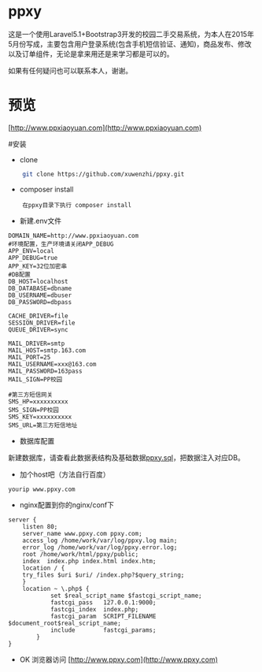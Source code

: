 # ppxy
这是一个使用Laravel5.1+Bootstrap3开发的校园二手交易系统，为本人在2015年5月份写成，主要包含用户登录系统(包含手机短信验证、通知)，商品发布、修改以及订单组件，无论是拿来用还是来学习都是可以的。

如果有任何疑问也可以联系本人，谢谢。

# 预览
[http://www.ppxiaoyuan.com](http://www.ppxiaoyuan.com)


#安装

- clone

```bash
    git clone https://github.com/xuwenzhi/ppxy.git
```

- composer install

```
    在ppxy目录下执行 composer install
```

- 新建.env文件

```
DOMAIN_NAME=http://www.ppxiaoyuan.com
#环境配置，生产环境请关闭APP_DEBUG
APP_ENV=local
APP_DEBUG=true
APP_KEY=32位加密串
#DB配置
DB_HOST=localhost
DB_DATABASE=dbname
DB_USERNAME=dbuser
DB_PASSWORD=dbpass

CACHE_DRIVER=file
SESSION_DRIVER=file
QUEUE_DRIVER=sync

MAIL_DRIVER=smtp
MAIL_HOST=smtp.163.com
MAIL_PORT=25
MAIL_USERNAME=xxx@163.com
MAIL_PASSWORD=163pass
MAIL_SIGN=PP校园

#第三方短信网关
SMS_HP=xxxxxxxxxx
SMS_SIGN=PP校园
SMS_KEY=xxxxxxxxxx
SMS_URL=第三方短信地址

```

- 数据库配置

新建数据库，请查看此数据表结构及基础数据[ppxy.sql](http://xuwenzhi.com/wp-content/uploads/2016/03/ppxy.txt)，把数据注入对应DB。

- 加个host吧（方法自行百度）

```
yourip www.ppxy.com
```
- nginx配置到你的nginx/conf下

```
server {
    listen 80;
    server_name www.ppxy.com ppxy.com;
    access_log /home/work/var/log/ppxy.log main;
    error_log /home/work/var/log/ppxy.error.log;
    root /home/work/html/ppxy/public;
    index  index.php index.html index.htm;
    location / {
    try_files $uri $uri/ /index.php?$query_string;
    }
    location ~ \.php$ {
            set $real_script_name $fastcgi_script_name;
            fastcgi_pass   127.0.0.1:9000;
            fastcgi_index  index.php;
            fastcgi_param  SCRIPT_FILENAME  $document_root$real_script_name;
            include        fastcgi_params;
        }
}
```

- OK
浏览器访问 [http://www.ppxy.com](http://www.ppxy.com)

